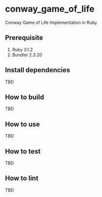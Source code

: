 # conway_game_of_life

Conway Game of Life Implementation in Ruby

## Prerequisite

1. Ruby 3.1.2
2. Bundler 2.3.20

## Install dependencies

TBD

## How to build

TBD

## How to use

TBD

## How to test

TBD

## How to lint

TBD
